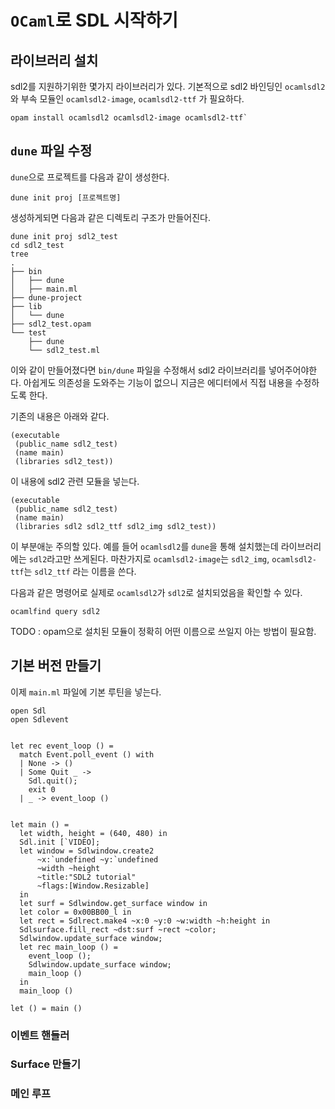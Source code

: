 # `OCaml`로 SDL 시작하기

## 라이브러리 설치

sdl2를 지원하기위한 몇가지 라이브러리가 있다. 기본적으로 sdl2 바인딩인
`ocamlsdl2`와 부속 모듈인 `ocamlsdl2-image`, `ocamlsdl2-ttf` 가
필요하다. 

```
opam install ocamlsdl2 ocamlsdl2-image ocamlsdl2-ttf`
```

## `dune` 파일 수정

`dune`으로 프로젝트를 다음과 같이 생성한다.

```
dune init proj [프로젝트명]
```

생성하게되면 다음과 같은 디렉토리 구조가 만들어진다.

```
dune init proj sdl2_test
cd sdl2_test
tree
.
├── bin
│   ├── dune
│   ├── main.ml
├── dune-project
├── lib
│   └── dune
├── sdl2_test.opam
└── test
    ├── dune
    └── sdl2_test.ml
```

이와 같이 만들어졌다면 `bin/dune` 파일을 수정해서 sdl2 라이브러리를
넣어주어야한다. 아쉽게도 의존성을 도와주는 기능이 없으니 지금은
에디터에서 직접 내용을 수정하도록 한다.

기존의 내용은 아래와 같다.

```
(executable
 (public_name sdl2_test)
 (name main)
 (libraries sdl2_test))

```

이 내용에 sdl2 관련 모듈을 넣는다.

```
(executable
 (public_name sdl2_test)
 (name main)
 (libraries sdl2 sdl2_ttf sdl2_img sdl2_test))

```

이 부분애눈 주의할 있다. 예를 들어 `ocamlsdl2`를 `dune`을 통해
설치했는데 라이브러리에는 `sdl2`라고만 쓰게된다. 마찬가지로
`ocamlsdl2-image`는 `sdl2_img`, `ocamlsdl2-ttf`는 `sdl2_ttf` 라는
이름을 쓴다.

다음과 같은 명령어로 실제로 `ocamlsdl2`가 `sdl2`로 설치되었음을 확인할 수 있다.

```
ocamlfind query sdl2
```

TODO : opam으로 설치된 모듈이 정확히 어떤 이름으로 쓰일지 아는 방법이 필요함.


## 기본 버전 만들기

이제 `main.ml` 파일에 기본 루틴을 넣는다.

```
open Sdl
open Sdlevent


let rec event_loop () =
  match Event.poll_event () with
  | None -> ()
  | Some Quit _ ->
    Sdl.quit();
    exit 0
  | _ -> event_loop ()
      

let main () =
  let width, height = (640, 480) in
  Sdl.init [`VIDEO];
  let window = Sdlwindow.create2
      ~x:`undefined ~y:`undefined
      ~width ~height
      ~title:"SDL2 tutorial"
      ~flags:[Window.Resizable]
  in
  let surf = Sdlwindow.get_surface window in
  let color = 0x00BB00_l in
  let rect = Sdlrect.make4 ~x:0 ~y:0 ~w:width ~h:height in
  Sdlsurface.fill_rect ~dst:surf ~rect ~color;
  Sdlwindow.update_surface window;
  let rec main_loop () =
    event_loop ();
    Sdlwindow.update_surface window;
    main_loop ()
  in
  main_loop ()

let () = main ()

```

### 이벤트 핸들러

### Surface 만들기

### 메인 루프
